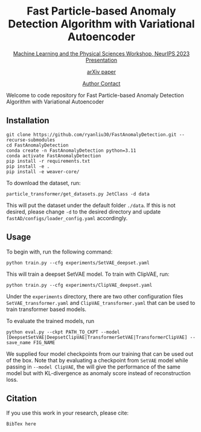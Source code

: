 <div align="center">

# Fast Particle-based Anomaly Detection Algorithm with Variational Autoencoder

[Machine Learning and the Physical Sciences Workshop, NeurIPS 2023 Presentation](https://nips.cc/virtual/2023/76170)
    
[arXiv paper]()

[Author Contact](mailto:liuryan30@berkeley.edu)

</div>

Welcome to code repository for Fast Particle-based Anomaly Detection Algorithm with Variational Autoencoder

## Installation 
```
git clone https://github.com/ryanliu30/FastAnomalyDetection.git --recurse-submodules
cd FastAnomalyDetection
conda create -n FastAnomalyDetection python=3.11
conda activate FastAnomalyDetection
pip install -r requirements.txt
pip install -e .
pip install -e weaver-core/
```
To download the dataset, run:
```
particle_transformer/get_datasets.py JetClass -d data
```
This will put the dataset under the default folder `./data`. If this is not desired, please change `-d` to the desired directory and update `fastAD/configs/loader_config.yaml` accordingly.
## Usage
To begin with, run the following command:
```
python train.py --cfg experiments/SetVAE_deepset.yaml
```
This will train a deepset SetVAE model. To train with ClipVAE, run:
```
python train.py --cfg experiments/ClipVAE_deepset.yaml
```
Under the `experiments` directory, there are two other configuration files `SetVAE_transformer.yaml` and `ClipVAE_transformer.yaml` that can be used to train transformer based models.

To evaluate the trained models, run
```
python eval.py --ckpt PATH_TO_CKPT --model [DeepsetSetVAE|DeepsetClipVAE|TransformerSetVAE|TransformerClipVAE] --save_name FIG_NAME
```
We supplied four model checkpoints from our training that can be used out of the box. Note that by evaluating a checkpoint from `SetVAE` model while passing in `--model ClipVAE`, the will give the performance of the same model but with KL-divergence as anomaly score instead of reconstruction loss.
## Citation
If you use this work in your research, please cite:
```
BibTex here
```
